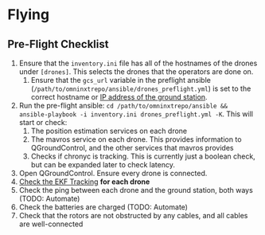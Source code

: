 # Flying

## Pre-Flight Checklist

1. Ensure that the `inventory.ini` file has all of the hostnames of the drones under `[drones]`. This selects the drones that the operators are done on.
	1. Ensure that the `gcs_url` variable in the preflight ansible (`/path/to/omninxtrepo/ansible/drones_preflight.yml`) is set to the correct hostname or [IP address of the ground station](software-common-tasks.md#get-ip-of-computer). 
2. Run the pre-flight ansible: `cd /path/to/omninxtrepo/ansible && ansible-playbook -i inventory.ini drones_preflight.yml -K`. This will start or check:
	1. The position estimation services on each drone
	2. The mavros service on each drone. This provides information to QGroundControl, and the other services that mavros provides
	3. Checks if chronyc is tracking. This is currently just a boolean check, but can be expanded later to check latency. 
3. Open QGroundControl. Ensure every drone is connected.
4. [Check the EKF Tracking](software-common-tasks.md#check-ekf-tracking) __for each drone__
5. Check the ping between each drone and the ground station, both ways (TODO: Automate)
6. Check the batteries are charged (TODO: Automate)
7. Check that the rotors are not obstructed by any cables, and all cables are well-connected